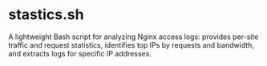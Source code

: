 # stastics.sh
A lightweight Bash script for analyzing Nginx access logs: provides per-site traffic and request statistics, identifies top IPs by requests and bandwidth, and extracts logs for specific IP addresses.

